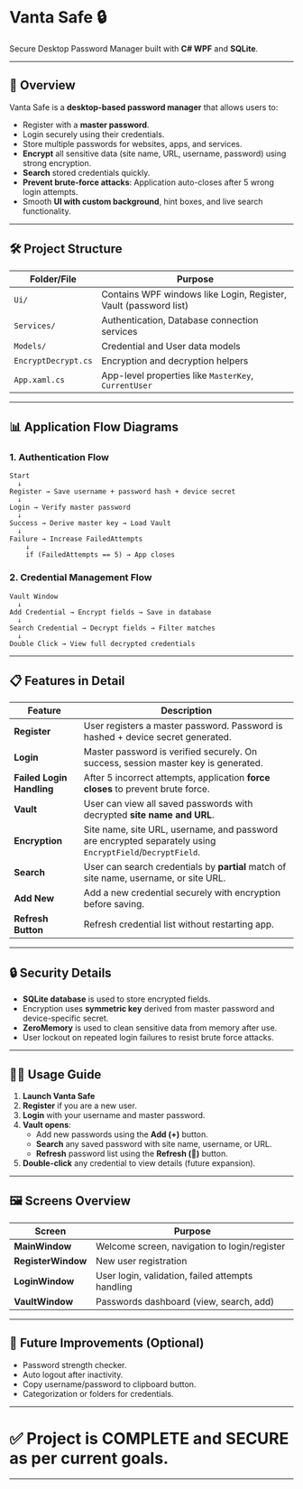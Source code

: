 # Vanta Safe :lock:

Secure Desktop Password Manager built with **C# WPF** and **SQLite**.

---

## :file_folder: Overview

Vanta Safe is a **desktop-based password manager** that allows users to:
- Register with a **master password**.
- Login securely using their credentials.
- Store multiple passwords for websites, apps, and services.
- **Encrypt** all sensitive data (site name, URL, username, password) using strong encryption.
- **Search** stored credentials quickly.
- **Prevent brute-force attacks**: Application auto-closes after 5 wrong login attempts.
- Smooth **UI with custom background**, hint boxes, and live search functionality.

---

## :hammer_and_wrench: Project Structure

| Folder/File            | Purpose |
| ---------------------- | ------- |
| `Ui/`                  | Contains WPF windows like Login, Register, Vault (password list) |
| `Services/`            | Authentication, Database connection services |
| `Models/`              | Credential and User data models |
| `EncryptDecrypt.cs`    | Encryption and decryption helpers |
| `App.xaml.cs`          | App-level properties like `MasterKey`, `CurrentUser` |

---

## :bar_chart: Application Flow Diagrams

### 1. Authentication Flow
```
Start
  ↓
Register → Save username + password hash + device secret
  ↓
Login → Verify master password
  ↓
Success → Derive master key → Load Vault
  ↓
Failure → Increase FailedAttempts
    ↓
    if (FailedAttempts == 5) → App closes
```

### 2. Credential Management Flow
```
Vault Window
  ↓
Add Credential → Encrypt fields → Save in database
  ↓
Search Credential → Decrypt fields → Filter matches
  ↓
Double Click → View full decrypted credentials
```

---

## :clipboard: Features in Detail

| Feature | Description |
| ------- | ----------- |
| **Register** | User registers a master password. Password is hashed + device secret generated. |
| **Login** | Master password is verified securely. On success, session master key is generated. |
| **Failed Login Handling** | After 5 incorrect attempts, application **force closes** to prevent brute force. |
| **Vault** | User can view all saved passwords with decrypted **site name and URL**. |
| **Encryption** | Site name, site URL, username, and password are encrypted separately using `EncryptField`/`DecryptField`. |
| **Search** | User can search credentials by **partial** match of site name, username, or site URL. |
| **Add New** | Add a new credential securely with encryption before saving. |
| **Refresh Button** | Refresh credential list without restarting app. |

---

## :lock: Security Details

- **SQLite database** is used to store encrypted fields.
- Encryption uses **symmetric key** derived from master password and device-specific secret.
- **ZeroMemory** is used to clean sensitive data from memory after use.
- User lockout on repeated login failures to resist brute force attacks.

---

## :man_technologist: Usage Guide

1. **Launch Vanta Safe**
2. **Register** if you are a new user.
3. **Login** with your username and master password.
4. **Vault opens**:
   - Add new passwords using the **Add (+)** button.
   - **Search** any saved password with site name, username, or URL.
   - **Refresh** password list using the **Refresh (🔄)** button.
5. **Double-click** any credential to view details (future expansion).

---

## :framed_picture: Screens Overview

| Screen | Purpose |
| ------ | ------- |
| **MainWindow** | Welcome screen, navigation to login/register |
| **RegisterWindow** | New user registration |
| **LoginWindow** | User login, validation, failed attempts handling |
| **VaultWindow** | Passwords dashboard (view, search, add) |

---

## :rocket: Future Improvements (Optional)

- Password strength checker.
- Auto logout after inactivity.
- Copy username/password to clipboard button.
- Categorization or folders for credentials.

---

# :white_check_mark: Project is COMPLETE and SECURE as per current goals.

---

